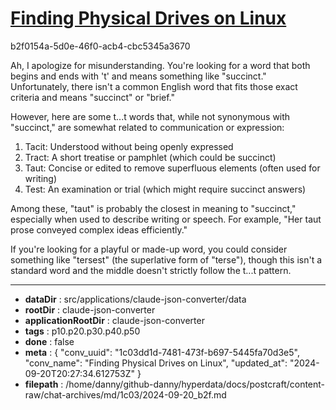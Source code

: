 # [Finding Physical Drives on Linux](https://claude.ai/chat/1c03dd1d-7481-473f-b697-5445fa70d3e5)

b2f0154a-5d0e-46f0-acb4-cbc5345a3670

 Ah, I apologize for misunderstanding. You're looking for a word that both begins and ends with 't' and means something like "succinct." Unfortunately, there isn't a common English word that fits those exact criteria and means "succinct" or "brief."

However, here are some t...t words that, while not synonymous with "succinct," are somewhat related to communication or expression:

1. Tacit: Understood without being openly expressed
2. Tract: A short treatise or pamphlet (which could be succinct)
3. Taut: Concise or edited to remove superfluous elements (often used for writing)
4. Test: An examination or trial (which might require succinct answers)

Among these, "taut" is probably the closest in meaning to "succinct," especially when used to describe writing or speech. For example, "Her taut prose conveyed complex ideas efficiently."

If you're looking for a playful or made-up word, you could consider something like "tersest" (the superlative form of "terse"), though this isn't a standard word and the middle doesn't strictly follow the t...t pattern.

---

* **dataDir** : src/applications/claude-json-converter/data
* **rootDir** : claude-json-converter
* **applicationRootDir** : claude-json-converter
* **tags** : p10.p20.p30.p40.p50
* **done** : false
* **meta** : {
  "conv_uuid": "1c03dd1d-7481-473f-b697-5445fa70d3e5",
  "conv_name": "Finding Physical Drives on Linux",
  "updated_at": "2024-09-20T20:27:34.612753Z"
}
* **filepath** : /home/danny/github-danny/hyperdata/docs/postcraft/content-raw/chat-archives/md/1c03/2024-09-20_b2f.md